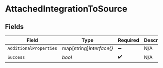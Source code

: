 # AttachedIntegrationToSource


## Fields

| Field                    | Type                     | Required                 | Description              |
| ------------------------ | ------------------------ | ------------------------ | ------------------------ |
| `AdditionalProperties`   | map[string]*interface{}* | :heavy_minus_sign:       | N/A                      |
| `Success`                | *bool*                   | :heavy_check_mark:       | N/A                      |